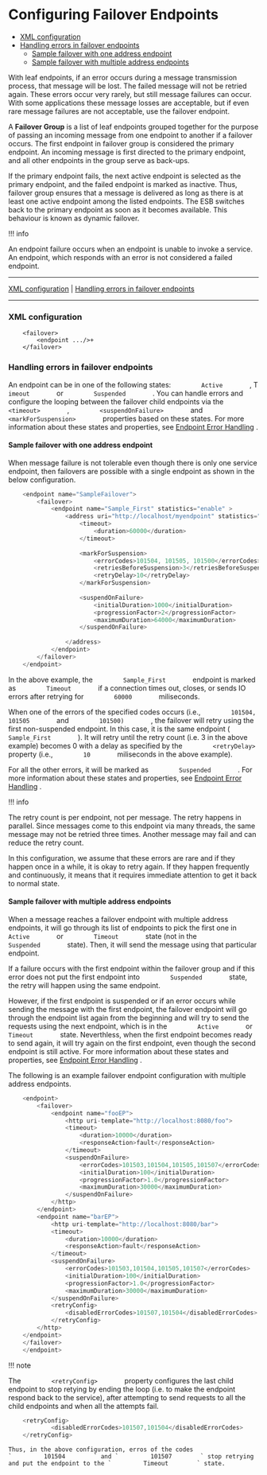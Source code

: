 # Configuring Failover Endpoints

-   [XML configuration](#ConfiguringFailoverEndpoints-XMLconfiguration)
-   [Handling errors in failover
    endpoints](#ConfiguringFailoverEndpoints-Handlingerrorsinfailoverendpoints)
    -   [Sample failover with one address
        endpoint](#ConfiguringFailoverEndpoints-Samplefailoverwithoneaddressendpoint)
    -   [Sample failover with multiple address
        endpoints](#ConfiguringFailoverEndpoints-Samplefailoverwithmultipleaddressendpoints)

With leaf endpoints, if an error occurs during a message transmission
process, that message will be lost. The failed message will not be
retried again. These errors occur very rarely, but still message
failures can occur. With some applications these message losses are
acceptable, but if even rare message failures are not acceptable, use
the failover endpoint.

A **Failover Group** is a list of leaf endpoints grouped together for
the purpose of passing an incoming message from one endpoint to another
if a failover occurs. The first endpoint in failover group is considered
the primary endpoint. An incoming message is first directed to the
primary endpoint, and all other endpoints in the group serve as
back-ups.

If the primary endpoint fails, the next active endpoint is selected as
the primary endpoint, and the failed endpoint is marked as
inactive. Thus, failover group ensures that a message is delivered as
long as there is at least one active endpoint among the listed
endpoints. The ESB switches back to the primary endpoint as soon as it
becomes available. This behaviour is known as dynamic failover.

!!! info

An endpoint failure occurs when an endpoint is unable to invoke a
service. An endpoint, which responds with an error is not considered a
failed endpoint.


  

------------------------------------------------------------------------

[XML configuration](#ConfiguringFailoverEndpoints-XMLconfiguration) \|
[Handling errors in failover
endpoints](#ConfiguringFailoverEndpoints-Handlingerrorsinfailoverendpoints)

------------------------------------------------------------------------

### XML configuration

``` html/xml
    <failover>
        <endpoint .../>+
    </failover>
```

### Handling errors in failover endpoints

An endpoint can be in one of the following states:
`         Active        ` , T `         imeout        ` or
`         Suspended        ` . You can handle errors and configure the
looping between the failover child endpoints via the
`         <timeout>        ` , `         <suspendOnFailure>        ` and
`         <markForSuspension>        ` properties based on these states.
For more information about these states and properties, see [Endpoint
Error Handling](_Endpoint_Error_Handling_) .

#### Sample failover with one address endpoint

When message failure is not tolerable even though there is only one
service endpoint, then failovers are possible with a single endpoint as
shown in the below configuration.

``` java
    <endpoint name="SampleFailover">
        <failover>
            <endpoint name="Sample_First" statistics="enable" >
                <address uri="http://localhost/myendpoint" statistics="enable" trace="disable">
                    <timeout>
                        <duration>60000</duration>
                    </timeout>
    
                    <markForSuspension>
                        <errorCodes>101504, 101505, 101500</errorCodes>
                        <retriesBeforeSuspension>3</retriesBeforeSuspension>
                        <retryDelay>10</retryDelay>
                    </markForSuspension>
    
                    <suspendOnFailure>
                        <initialDuration>1000</initialDuration>
                        <progressionFactor>2</progressionFactor>
                        <maximumDuration>64000</maximumDuration>
                    </suspendOnFailure>
    
                </address>
            </endpoint>
        </failover>
    </endpoint>
```

In the above example, the `         Sample_First        ` endpoint is
marked as `         Timeout        ` if a connection times out, closes,
or sends IO errors after retrying for `         60000        `
miliseconds.

When one of the errors of the specified codes occurs (i.e.,
`         101504, 101505        ` and `         101500)        ` , the
failover will retry using the first non-suspended endpoint. In this
case, it is the same endpoint ( `         Sample_First        ` ). It
will retry until the retry count (i.e. 3 in the above example) becomes 0
with a delay as specified by the `         <retryDelay>        `
property (i.e., `         10        ` miliseconds in the above example).

For all the other errors, it will be marked as
`         Suspended        ` . For more information about these states
and properties, see [Endpoint Error Handling](_Endpoint_Error_Handling_)
.

!!! info

The retry count is per endpoint, not per message. The retry happens in
parallel. Since messages come to this endpoint via many threads, the
same message may not be retried three times. Another message may fail
and can reduce the retry count.


In this configuration, we assume that these errors are rare and if they
happen once in a while, it is okay to retry again. If they happen
frequently and continuously, it means that it requires immediate
attention to get it back to normal state.

#### Sample failover with multiple address endpoints

When a message reaches a failover endpoint with multiple address
endpoints, it will go through its list of endpoints to pick the first
one in `         Active        ` or `         Timeout        ` state
(not in the `         Suspended        ` state). Then, it will send the
message using that particular endpoint.

If a failure occurs with the first endpoint within the failover group
and if this error does not put the first endpoint into
`         Suspended        ` state, the retry will happen using the same
endpoint.

However, if the first endpoint is suspended or if an error occurs while
sending the message with the first endpoint, the failover endpoint will
go through the endpoint list again from the beginning and will try to
send the requests using the next endpoint, which is in the
`         Active        ` or `         Timeout        ` state.
Neverthless, when the first endpoint becomes ready to send again, it
will try again on the first endpoint, even though the second endpoint is
still active. For more information about these states and properties,
see [Endpoint Error Handling](_Endpoint_Error_Handling_) .

The following is an example failover endpoint configuration with
multiple address endpoints.

``` java
    <endpoint>
        <failover>
            <endpoint name="fooEP">
                <http uri-template="http://localhost:8080/foo">
                <timeout>
                    <duration>10000</duration>
                    <responseAction>fault</responseAction>
                </timeout>
                <suspendOnFailure>
                    <errorCodes>101503,101504,101505,101507</errorCodes>
                    <initialDuration>100</initialDuration>
                    <progressionFactor>1.0</progressionFactor>
                    <maximumDuration>30000</maximumDuration>
                </suspendOnFailure>
            </http>
        </endpoint>
        <endpoint name="barEP">
            <http uri-template="http://localhost:8080/bar">
            <timeout>
                <duration>10000</duration>
                <responseAction>fault</responseAction>
            </timeout>
            <suspendOnFailure>
                <errorCodes>101503,101504,101505,101507</errorCodes>
                <initialDuration>100</initialDuration>
                <progressionFactor>1.0</progressionFactor>
                <maximumDuration>30000</maximumDuration>
            </suspendOnFailure>
            <retryConfig>
                <disabledErrorCodes>101507,101504</disabledErrorCodes>
            </retryConfig>
        </http>
    </endpoint>
    </failover>
    </endpoint>
```

!!! note

The `         <retryConfig>        ` property configures the last child
endpoint to stop retying by ending the loop (i.e. to make the endpoint
respond back to the service), after attempting to send requests to all
the child endpoints and when all the attempts fail.

``` java
    <retryConfig>
            <disabledErrorCodes>101507,101504</disabledErrorCodes>
    </retryConfig>
```
    
    Thus, in the above configuration, erros of the codes
    `         101504        ` and `         101507        ` stop retrying
    and put the endpoint to the `         Timeout        ` state.
    
